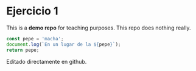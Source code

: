 # Ejercicio 1
This is a **demo repo** for teaching purposes.
This repo does nothing really.



```js
const pepe = 'macha';
document.log(`En un lugar de la ${pepe}`);
return pepe;
```
Editado directamente en github.
